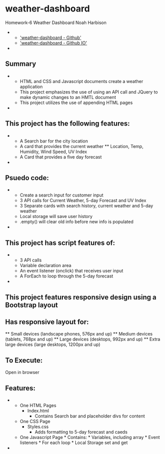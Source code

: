 # weather-dashboard

Homework-6 Weather Dashboard
Noah Harbison

*
    * <a href="https://github.com/nizzyno/weather-dashboard">'weather-dashboard - Github'</a>
    * <a href="https://nizzyno.github.io/weather-dashboard/">'weather-dashboard - Github IO'</a>
*

## Summary

*
    * HTML and CSS and Javascript documents create a weather application
    * This project emphasizes the use of using an API call and JQuery to make dynamic changes to an HMTL document
    * This project utilizes the use of appending HTML pages
*

## This project has the following features:

*
    * A Search bar for the city location
    * A card that provides the current weather ** Location, Temp, Humidity, Wind Speed, UV Index
    * A Card that provides a five day forecast
*

## Psuedo code:

*
    * Create a search input for customer input
    * 3 API calls for Current Weather, 5-day Forecast and UV Index
    * 3 Separate cards with search history, current weather and 5-day weather
    * Local storage will save user history
    * .empty() will clear old info before new info is populated
*

## This project has script features of:

*
    * 3 API calls
    * Variable declaration area
    * An event listener (onclick) that receives user input
    * A ForEach to loop through the 5-day forecast
*

## This project features responsive design using a Bootstrap layout

## Has responsive layout for:

** Small devices (landscape phones, 576px and up) ** Medium devices (tablets, 768px and up) ** Large devices (desktops, 992px and up) ** Extra large devices (large desktops, 1200px and up)

## To Execute:

Open in browser

## Features:

*
    * One HTML Pages
        * Index.html
            * Contains Search bar and placeholder divs for content
    * One CSS Page
        * Styles.css
            * Adds formatting to 5-day forecast and caeds
    * One Javascript Page * Contains: * Variables, including array * Event listeners * For each loop * Local Storage set and get
*